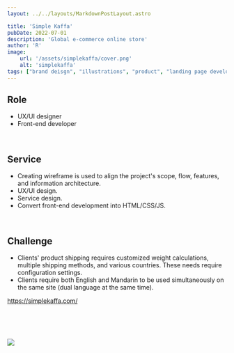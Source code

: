 ```yaml
---
layout: ../../layouts/MarkdownPostLayout.astro

title: 'Simple Kaffa'
pubDate: 2022-07-01
description: 'Global e-commerce online store'
author: 'R'
image:
    url: '/assets/simplekaffa/cover.png'
    alt: 'simplekaffa'
tags: ["brand deisgn", "illustrations", "product", "landing page development", "dashboard UI and UX design", "design system"]
---
```




## Role
<ul class="pl-8 marker:text-slate-400 dark:marker:text-neutral-500">
   <li class="mb-3">UX/UI designer</li>
   <li class="mb-3">Front-end developer</li>
</ul>

<br>

## Service
<ul class="pl-8 marker:text-slate-400 dark:marker:text-neutral-500">
   <li class="mb-3">Creating wireframe is used to align the project's scope, flow, features, and information architecture.</li>
   <li class="mb-3">UX/UI design.</li>
   <li class="mb-3">Service design.</li>
   <li class="mb-3">Convert front-end development into HTML/CSS/JS.</li>
</ul>
<br>

## Challenge
<ul class="pl-8 marker:text-slate-400 dark:marker:text-neutral-500">
  <li class="mb-3">Clients' product shipping requires customized weight calculations, multiple shipping methods, and various countries. These needs require configuration settings.</li>
  <li class="mb-3">Clients require both English and Mandarin to be used simultaneously on the same site (dual language at the same time).</li>
</ul>

<div class="mt-10 font-light">
  <a target="_blank" class="text-lg text-neutral-400 border-solid border-0 border-b-[0.85px] pb-[0px]" href="https://simplekaffa.com/">https://simplekaffa.com/</a>
</div>

<br><br><br>

<div class="flex justify-start items-start w-full gap-2 mb-8">
    <Image class="w-full object-contain" src="/assets/simplekaffa/simplekaffa-1.png" />
</div>
